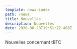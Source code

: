 ```yaml
---
template: news-index
path: /news
title: Nouvelles
description: Nouvelles
date: 2020-06-28T19:51:22.403Z
---
```

Nouvelles concernant tBTC
